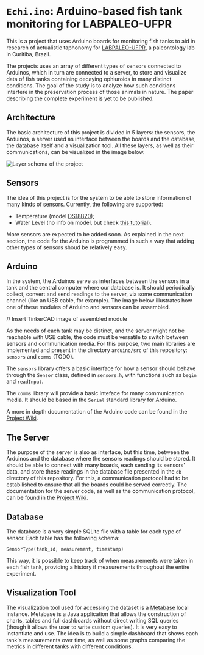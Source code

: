 # `Echi.ino`: Arduino-based fish tank monitoring for LABPALEO-UFPR

This is a project that uses Arduino boards for monitoring fish tanks to aid in research of actualistic taphonomy for [LABPALEO-UFPR](www.labpaleo.ufpr.br/), a paleontology lab in Curitiba, Brazil.

The projects uses an array of different types of sensors connected to Arduinos, which in turn are connected to a server, to store and visualize data of fish tanks containing decaying ophiuroids in many distinct conditions. The goal of the study is to analyze how such conditions interfere in the preservation process of those animals in nature. The paper describing the complete experiment is yet to be published.

## Architecture

The basic architecture of this project is divided in 5 layers: the sensors, the Arduinos, a server used as interface between the boards and the database, the database itself and a visualization tool. All these layers, as well as their communications, can be visualized in the image below.

![Layer schema of the project](https://github.com/henrieger/echiino/blob/main/img/layer-schema.png?raw=true)

## Sensors

The idea of this project is for the system to be able to store information of many kinds of sensors. Currently, the following are supported:

- Temperature (model [DS18B20](https://pdf1.alldatasheet.com/datasheet-pdf/view/58557/DALLAS/DS18B20.html));
- Water Level (no info on model, but check [this tutorial](https://lastminuteengineers.com/water-level-sensor-arduino-tutorial/)).

More sensors are expected to be added soon. As explained in the next section, the code for the Arduino is programmed in such a way that adding other types of sensors shoud be relatively easy.

## Arduino

In the system, the Arduinos serve as interfaces between the sensors in a tank and the central computer where our database is. It should periodically collect, convert and send readings to the server, via some communication channel (like an USB cable, for example). The image below illustrates how one of these modules of Arduino and sensors can be assembled.

// Insert TinkerCAD image of assembled module

As the needs of each tank may be distinct, and the server might not be reachable with USB cable, the code must be versatile to switch between sensors and communication media. For this purpose, two main libraries are implemented and present in the directory `arduino/src` of this repository: `sensors` and `comms` (TODO).

The `sensors` library offers a basic interface for how a sensor should behave through the `Sensor` class, defined in `sensors.h`, with functions such as `begin` and `readInput`.

The `comms` library will provide a basic inteface for many communication media. It should be based in the `Serial` standard library for Arduino.

A more in depth documentation of the Arduino code can be found in the [Project Wiki](https://github.com/henrieger/pva-paleo/wiki).

## The Server

The purpose of the server is also as interface, but this time, between the Arduinos and the database where the sensors readings should be stored. It should be able to connect with many boards, each sending its sensors' data, and store these readings in the database file presented in the `db` directory of this repository. For this, a communication protocol had to be estabilished to ensure that all the boards could be served correctly. The documentation for the server code, as well as the communication protocol, can be found in the [Project Wiki](https://github.com/henrieger/pva-paleo/wiki).

## Database

The database is a very simple SQLite file with a table for each type of sensor. Each table has the following schema:

```
SensorType(tank_id, measurement, timestamp)
```

This way, it is possible to keep track of when measurements were taken in each fish tank, providing a history if measurements throughout the entire experiment.

## Visualization Tool

The visualization tool used for accessing the dataset is a [Metabase](https://metabase.com) local instance. Metabase is a Java application that allows the construction of charts, tables and full dashboards without direct writing SQL queries (though it allows the user to write custom queries). It is very easy to instantiate and use. The idea is to build a simple dashboard that shows each tank's measurements over time, as well as some graphs comparing the metrics in different tanks with different conditions. 
